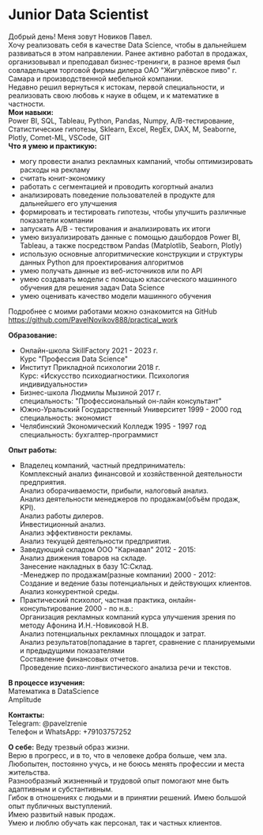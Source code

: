 # Junior Data Scientist 
Добрый день! Меня зовут Новиков Павел.  
Хочу реализовать себя в качестве Data Scienсe, чтобы в дальнейшем развиваться в этом направлении.
Ранее активно работал в продажах, организовывал и преподавал бизнес-тренинги, в разное время был совладельцем торговой фирмы дилера ОАО "Жигулёвское пиво" г. Самара и производственной мебельной компании.   
Недавно решил вернуться к истокам, первой специальности, и реализовать свою любовь к науке в общем, и к математике в частности.   
**Мои навыки:**    
Power BI, SQL, Tableau, Python, Pandas, Numpy, А/В-тестирование, Статистические гипотезы, Sklearn, Excel, RegEx, DAX, M, Seaborne, Plotly, Comet-ML, VSCode, GIT  
**Что я умею и практикую:**  
- могу провести анализ рекламных кампаний, чтобы оптимизировать расходы на рекламу  
- считать юнит-экономику  
- работать с сегментацией и проводить когортный анализ  
- анализировать поведение пользователей в продукте для дальнейшего его улучшения  
- формировать и тестировать гипотезы, чтобы улучшить различные показатели компании  
- запускать A/B - тестирования и анализировать их итоги   
- умею визуализировать данные с помощью дашбордов Power BI, Tableau, а также посредством Pandas (Matplotlib, Seaborn, Plotly)  
- использую основные алгоритмические конструкции и структуры данных Python для проектирования алгоритмов  
- умею получать данные из веб-источников или по API  
- умею создавать модели с помощью классического машинного обучения для решения задач Data Science  
- умею оценивать качество модели машинного обучения  

Подробнее с моими работами можно ознакомится на GitHub https://github.com/PavelNovikov888/practical_work  

**Образование:**   
- Онлайн-школа SkillFactory 2021 - 2023 г.  
Курс "Профессия Data Science"  
- Институт Прикладной психологии 2018 г.  
Курс: «Искусство психодиагностики. Психология индивидуальности»  
- Бизнес-школа Людмилы Мызиной 2017 г.  
специальность: "Профессиональный он-лайн консультант"  
- Южно-Уральский Государственный Университет 1999 - 2000 год  
специальность: экономист  
- Челябинский Экономический Колледж 1995 - 1997 год  
специальность: бухгалтер-программист   

**Опыт работы:**  
- Владелец компаний, частный предприниматель:  
Комплексный анализ финансовой и хозяйственной деятельности предприятия.   
Анализ оборачиваемости, прибыли, налоговый анализ.  
Анализ деятельности менеджеров по продажам(объём продаж, KPI).  
Анализ работы дилеров.  
Инвестиционный анализ.  
Анализ эффективности рекламы.  
Анализ текущей деятельности предприятия.  
- Заведующий складом ООО "Карнавал" 2012 - 2015:  
Анализ движения товаров на складе.  
Занесение накладных в базу 1С:Склад.  
-Менеджер по продажам(разные компании) 2000 - 2012:    
Создание и ведение базы потенциальных и действующих клиентов.  
Анализ конкурентной среды.  
- Практический психолог, частная практика, онлайн-консультирование 2000 - по н.в.:    
Организация рекламных компаний курса улучшения зрения по методу Афонина И.Н.-Новиковой Н.В.   
Анализ потенциальных рекламных площадок и затрат.  
Анализ результатов(попадание в таргет, сравнение с планируемыми и предыдущими показателями   
Составление финансовых отчетов.  
Проведение психо-лингвистического анализа речи и текстов.  

**В процессе изучения:**    
Математика в DataScience  
Amplitude  

**Контакты:**    
Telegram: @pavelzrenie  
Телефон и WhatsApp: +79103757252

**О себе:**
Веду трезвый образ жизни.   
Верю в прогресс, и в то, что в человеке добра больше, чем зла.   
Любопытен, постоянно учусь, и не боюсь менять профессии и места жительства.   
Разнообразный жизненный и трудовой опыт помогают мне быть адаптивным и субстантивным.    
Гибок в отношениях с людьми и в принятии решений. 
Имею большой опыт публичных выступлений.  
Имею развитый навык продаж.  
Умею и люблю обучать как персонал, так и частных клиентов.   
